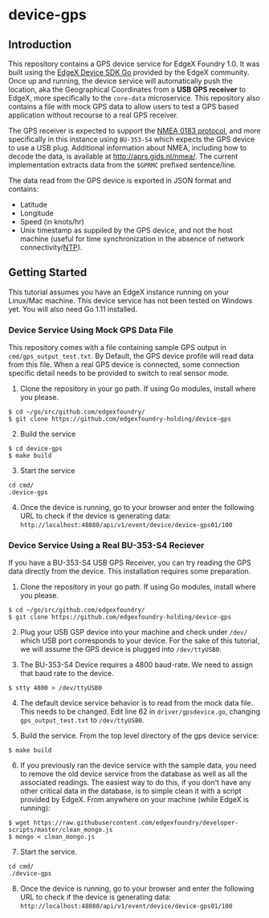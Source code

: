 # device-gps

## Introduction

This repository contains a GPS device service for EdgeX Foundry 1.0. It was built using the [EdgeX Device SDK Go](https://github.com/edgexfoundry/device-sdk-go) provided by the EdgeX community. 
Once up and running, the device service will automatically push the location, aka the  Geographical Coordinates from a **USB GPS receiver** to EdgeX, more specifically to the `core-data` microservice. This repository also contains a file with mock GPS data to allow users to test a GPS based application without recourse to a real GPS receiver. 

The GPS receiver is expected to support the [NMEA 0183 protocol](https://en.wikipedia.org/wiki/NMEA_0183), and more specifically in this instance using `BU-353-S4` which expects the GPS device to use a USB plug.  Additional information about NMEA, including how to decode the data, is available at http://aprs.gids.nl/nmea/. The current implementation extracts data from the `$GPRMC` prefixed sentence/line.

The data read from the GPS device is exported in JSON format and contains:

- Latitude
- Longitude
- Speed (in knots/hr)
- Unix timestamp as suppiled by the GPS device, and not the host machine (useful for time synchronization in the absence of network connectivity/[NTP](http://www.ntp.org/ntpfaq/NTP-s-def.htm)). 


## Getting Started

This tutorial assumes you have an EdgeX instance running on your Linux/Mac machine. This device service has not been tested on Windows yet. You will also need Go 1.11 installed.

### Device Service Using Mock GPS Data File

This repository comes with a file containing sample GPS output in `cmd/gps_output_test.txt`. By Default, the GPS device profile will read data from this file.
When a real GPS device is connected, some connection specific detail needs to be provided to switch to real sensor mode.

1. Clone the repository in your go path. If using Go modules, install where you please.

```
$ cd ~/go/src/github.com/edgexfoundry/
$ git clone https://github.com/edgexfoundry-holding/device-gps
```

2. Build the service

```
$ cd device-gps
$ make build
```

3. Start the service

```
cd cmd/
.device-gps
```

4. Once the device is running, go to your browser and enter the following URL to check if the device is generating data: `http://localhost:48080/api/v1/event/device/device-gps01/100`

### Device Service Using a Real BU-353-S4 Reciever

If you have a BU-353-S4 USB GPS Receiver, you can try reading the GPS data directly from the device. This installation requires some preparation.

1. Clone the repository in your go path. If using Go modules, install where you please.

```
$ cd ~/go/src/github.com/edgexfoundry/
$ git clone https://github.com/edgexfoundry-holding/device-gps
```

2. Plug your USB GSP device into your machine and check under `/dev/` which USB port corresponds to your device. For the sake of this tutorial, we will assume the GPS device is plugged into `/dev/ttyUSB0`.

3. The BU-353-S4 Device requires a 4800 baud-rate. We need to assign that baud rate to the device.

```
$ stty 4800 > /dev/ttyUSB0
```

4. The default device service behavior is to read from the mock data file. This needs to be changed. Edit line 62 in `driver/gpsdevice.go`, changing `gps_output_test.txt` to `/dev/ttyUSB0`.

5. Build the service. From the top level directory of the gps device service:

```
$ make build
```

6. If you previously ran the device service with the sample data, you need to remove the old device service from the database as well as all the associated readings.
 The easiest way to do this, if you don't have any other critical data in the database, is to simple clean it with a script provided by EdgeX. From anywhere on your machine (while EdgeX is running): 

```
$ wget https://raw.githubusercontent.com/edgexfoundry/developer-scripts/master/clean_mongo.js
$ mongo < clean_mongo.js
```

7. Start the service.

```
cd cmd/
./device-gps
```

8. Once the device is running, go to your browser and enter the following URL to check if the device is generating data: `http://localhost:48080/api/v1/event/device/device-gps01/100`
